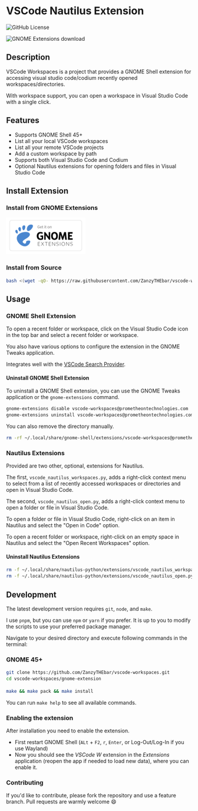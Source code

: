 # VSCode Nautilus Extension

![GitHub License](https://img.shields.io/github/license/ZanzyTHEbar/vscode-workspaces)
<!-- [![Lint](https://github.com/ZanzyTHEbar/vscode-workspaces/actions/workflows/eslint.yml/badge.svg)](https://github.com/ZanzyTHEbar/vscode-workspaces/actions/workflows/eslint.yml) -->
![GNOME Extensions download](https://img.shields.io/badge/-vscode--workspaces--gnome-blue?logo=gnome&logoColor=white&colorA=252525&colorB=blue)

## Description

<!-- ![screenshot.png](screenshot.png) -->

VSCode Workspaces is a project that provides a GNOME Shell extension for accessing visual studio code/codium recently opened workspaces/directories.

With workspace support, you can open a workspace in Visual Studio Code with a single click.

## Features

- Supports GNOME Shell 45+
- List all your local VSCode workspaces
- List all your remote VSCode projects
- Add a custom workspace by path
- Supports both Visual Studio Code and Codium
- Optional Nautilus extensions for opening folders and files in Visual Studio Code

## Install Extension

### Install from GNOME Extensions

[<img alt="" height="100" src="https://raw.githubusercontent.com/andyholmes/gnome-shell-extensions-badge/master/get-it-on-ego.svg?sanitize=true">](https://extensions.gnome.org/extension/7117/)

### Install from Source

```bash
bash <(wget -qO- https://raw.githubusercontent.com/ZanzyTHEbar/vscode-workspaces/main/install.sh)
```

## Usage

### GNOME Shell Extension

To open a recent folder or workspace, click on the Visual Studio Code icon in the top bar and select a recent folder or workspace.

You also have various options to configure the extension in the GNOME Tweaks application.

Integrates well with the [VSCode Search Provider](https://extensions.gnome.org/extension/6976/vscode-search-provider/).

#### Uninstall GNOME Shell Extension

To uninstall a GNOME Shell extension, you can use the GNOME Tweaks application or the `gnome-extensions` command.

```bash
gnome-extensions disable vscode-workspaces@prometheontechnologies.com
gnome-extensions uninstall vscode-workspaces@prometheontechnologies.com
```

You can also remove the directory manually.

```bash
rm -rf ~/.local/share/gnome-shell/extensions/vscode-workspaces@prometheontechnologies.com
```

### Nautilus Extensions

Provided are two other, optional, extensions for Nautilus.

The first, `vscode_nautilus_workspaces.py`, adds a right-click context menu to select from a list of recently accessed workspaces or directories and open in Visual Studio Code.

The second, `vscode_nautilus_open.py`, adds a right-click context menu to open a folder or file in Visual Studio Code.

To open a folder or file in Visual Studio Code, right-click on an item in Nautilus and select the "Open in Code" option.

To open a recent folder or workspace, right-click on an empty space in Nautilus and select the "Open Recent Workspaces" option.

#### Uninstall Nautilus Extensions

```bash
rm -f ~/.local/share/nautilus-python/extensions/vscode_nautilus_workspaces.py
rm -f ~/.local/share/nautilus-python/extensions/vscode_nautilus_open.py
```

## Development

The latest development version requires `git`, `node`, and `make`.

I use `pnpm`, but you can use `npm` or `yarn` if you prefer. It is up to you to modify the scripts to use your preferred package manager.

Navigate to your desired directory and execute following commands in the terminal:

### GNOME 45+

```bash
git clone https://github.com/ZanzyTHEbar/vscode-workspaces.git
cd vscode-workspaces/gnome-extension

make && make pack && make install
```

You can run `make help` to see all available commands.

### Enabling the extension

After installation you need to enable the extension.

- First restart GNOME Shell (`ALt` + `F2`, `r`, `Enter`, or Log-Out/Log-In if you use Wayland)
- Now you should see the _VSCode W_ extension in the _Extensions_ application (reopen the app if needed to load new data), where you can enable it.

### Contributing

If you'd like to contribute, please fork the repository and use a feature branch. Pull requests are warmly welcome :smile:
